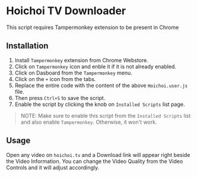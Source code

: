 # Hoichoi TV Downloader

This script requires Tampermonkey extension to be present in Chrome

## Installation

1. Install `Tampermonkey` extension from Chrome Webstore.
2. Click on `Tampermonkey` icon and enble it if it is not already enabled.
3. Click on Dasboard from the `Tampermonkey` menu.
4. Click on the `+` icon from the tabs.
5. Replace the entire code with the content of the above `Hoichoi.user.js` file.
6. Then press `Ctrl+S` to save the script.
7. Enable the script by clicking the knob on `Installed Scripts` list page.

> NOTE: Make sure to enable this script from the `Installed Scripts` list and also enable `Tampermonkey`. Otherwise, it won't work.

## Usage

Open any video on `hoichoi.tv` and a Download link will appear right beside the Video Information. You can change the Video Quality from the Video Controls and it will adjust accordingly.